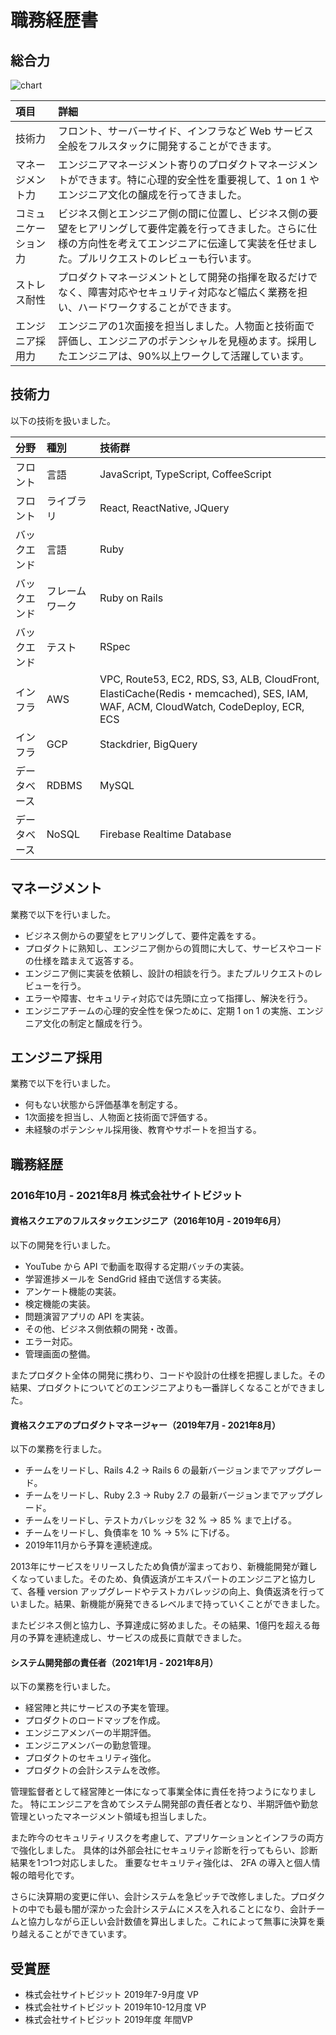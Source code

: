 # 職務経歴書

## 総合力

![chart](https://user-images.githubusercontent.com/17666221/86549933-f1648200-bf7b-11ea-9a5d-6599c2e2555a.png)

| 項目 | 詳細 |
| :--- | :--- |
| 技術力 | フロント、サーバーサイド、インフラなど Web サービス全般をフルスタックに開発することができます。 |
| マネージメント力 | エンジニアマネージメント寄りのプロダクトマネージメントができます。特に心理的安全性を重要視して、1 on 1 やエンジニア文化の醸成を行ってきました。 |
| コミュニケーション力 | ビジネス側とエンジニア側の間に位置し、ビジネス側の要望をヒアリングして要件定義を行ってきました。さらに仕様の方向性を考えてエンジニアに伝達して実装を任せました。プルリクエストのレビューも行います。 |
| ストレス耐性 | プロダクトマネージメントとして開発の指揮を取るだけでなく、障害対応やセキュリティ対応など幅広く業務を担い、ハードワークすることができます。 |
| エンジニア採用力 | エンジニアの1次面接を担当しました。人物面と技術面で評価し、エンジニアのポテンシャルを見極めます。採用したエンジニアは、90%以上ワークして活躍しています。 |

## 技術力

以下の技術を扱いました。

| 分野 | 種別 |技術群 |
| :--- | :--- | :--- |
| フロント | 言語 | JavaScript, TypeScript, CoffeeScript |
| フロント | ライブラリ | React, ReactNative, JQuery |
| バックエンド | 言語 | Ruby |
| バックエンド | フレームワーク | Ruby on Rails |
| バックエンド | テスト | RSpec |
| インフラ | AWS | VPC, Route53, EC2, RDS, S3, ALB, CloudFront, ElastiCache(Redis・memcached), SES, IAM, WAF, ACM, CloudWatch, CodeDeploy, ECR, ECS |
| インフラ | GCP | Stackdrier, BigQuery |
| データベース | RDBMS | MySQL |
| データベース | NoSQL | Firebase Realtime Database |

## マネージメント

業務で以下を行いました。

* ビジネス側からの要望をヒアリングして、要件定義をする。
* プロダクトに熟知し、エンジニア側からの質問に大して、サービスやコードの仕様を踏まえて返答する。
* エンジニア側に実装を依頼し、設計の相談を行う。またプルリクエストのレビューを行う。
* エラーや障害、セキュリティ対応では先頭に立って指揮し、解決を行う。
* エンジニアチームの心理的安全性を保つために、定期 1 on 1 の実施、エンジニア文化の制定と醸成を行う。

## エンジニア採用

業務で以下を行いました。

* 何もない状態から評価基準を制定する。
* 1次面接を担当し、人物面と技術面で評価する。
* 未経験のポテンシャル採用後、教育やサポートを担当する。

## 職務経歴

### 2016年10月 - 2021年8月 株式会社サイトビジット

#### 資格スクエアのフルスタックエンジニア（2016年10月 - 2019年6月）

以下の開発を行いました。

* YouTube から API で動画を取得する定期バッチの実装。
* 学習進捗メールを SendGrid 経由で送信する実装。
* アンケート機能の実装。
* 検定機能の実装。
* 問題演習アプリの API を実装。
* その他、ビジネス側依頼の開発・改善。
* エラー対応。
* 管理画面の整備。

またプロダクト全体の開発に携わり、コードや設計の仕様を把握しました。その結果、プロダクトについてどのエンジニアよりも一番詳しくなることができました。

#### 資格スクエアのプロダクトマネージャー（2019年7月 - 2021年8月）

以下の業務を行ました。

* チームをリードし、Rails 4.2 → Rails 6 の最新バージョンまでアップグレード。
* チームをリードし、Ruby 2.3 → Ruby 2.7 の最新バージョンまでアップグレード。
* チームをリードし、テストカバレッジを 32 % → 85 % まで上げる。
* チームをリードし、負債率を 10 % → 5% に下げる。
* 2019年11月から予算を連続達成。

2013年にサービスをリリースしたため負債が溜まっており、新機能開発が難しくなっていました。そのため、負債返済がエキスパートのエンジニアと協力して、各種 version アップグレードやテストカバレッジの向上、負債返済を行っていました。結果、新機能が廃発できるレベルまで持っていくことができました。

またビジネス側と協力し、予算達成に努めました。その結果、1億円を超える毎月の予算を連続達成し、サービスの成長に貢献できました。

#### システム開発部の責任者（2021年1月 - 2021年8月）

以下の業務を行いました。

* 経営陣と共にサービスの予実を管理。
* プロダクトのロードマップを作成。
* エンジニアメンバーの半期評価。
* エンジニアメンバーの勤怠管理。
* プロダクトのセキュリティ強化。
* プロダクトの会計システムを改修。

管理監督者として経営陣と一体になって事業全体に責任を持つようになりました。
特にエンジニアを含めてシステム開発部の責任者となり、半期評価や勤怠管理といったマネージメント領域も担当しました。

また昨今のセキュリティリスクを考慮して、アプリケーションとインフラの両方で強化しました。
具体的は外部会社にセキュリティ診断を行ってもらい、診断結果を1つ1つ対応しました。
重要なセキュリティ強化は、 2FA の導入と個人情報の暗号化です。

さらに決算期の変更に伴い、会計システムを急ピッチで改修しました。プロダクトの中でも最も闇が深かった会計システムにメスを入れることになり、会計チームと協力しながら正しい会計数値を算出しました。これによって無事に決算を乗り越えることができています。

## 受賞歴

* 株式会社サイトビジット 2019年7-9月度 VP
* 株式会社サイトビジット 2019年10-12月度 VP
* 株式会社サイトビジット 2019年度 年間VP

